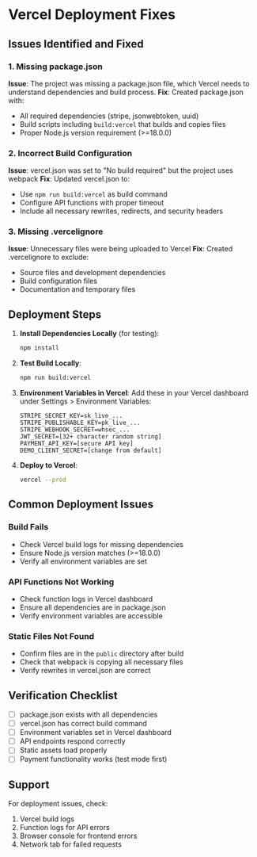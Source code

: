 # Vercel Deployment Fixes

## Issues Identified and Fixed

### 1. Missing package.json
**Issue**: The project was missing a package.json file, which Vercel needs to understand dependencies and build process.
**Fix**: Created package.json with:
- All required dependencies (stripe, jsonwebtoken, uuid)
- Build scripts including `build:vercel` that builds and copies files
- Proper Node.js version requirement (>=18.0.0)

### 2. Incorrect Build Configuration
**Issue**: vercel.json was set to "No build required" but the project uses webpack
**Fix**: Updated vercel.json to:
- Use `npm run build:vercel` as build command
- Configure API functions with proper timeout
- Include all necessary rewrites, redirects, and security headers

### 3. Missing .vercelignore
**Issue**: Unnecessary files were being uploaded to Vercel
**Fix**: Created .vercelignore to exclude:
- Source files and development dependencies
- Build configuration files
- Documentation and temporary files

## Deployment Steps

1. **Install Dependencies Locally** (for testing):
   ```bash
   npm install
   ```

2. **Test Build Locally**:
   ```bash
   npm run build:vercel
   ```

3. **Environment Variables in Vercel**:
   Add these in your Vercel dashboard under Settings > Environment Variables:
   ```
   STRIPE_SECRET_KEY=sk_live_...
   STRIPE_PUBLISHABLE_KEY=pk_live_...
   STRIPE_WEBHOOK_SECRET=whsec_...
   JWT_SECRET=[32+ character random string]
   PAYMENT_API_KEY=[secure API key]
   DEMO_CLIENT_SECRET=[change from default]
   ```

4. **Deploy to Vercel**:
   ```bash
   vercel --prod
   ```

## Common Deployment Issues

### Build Fails
- Check Vercel build logs for missing dependencies
- Ensure Node.js version matches (>=18.0.0)
- Verify all environment variables are set

### API Functions Not Working
- Check function logs in Vercel dashboard
- Ensure all dependencies are in package.json
- Verify environment variables are accessible

### Static Files Not Found
- Confirm files are in the `public` directory after build
- Check that webpack is copying all necessary files
- Verify rewrites in vercel.json are correct

## Verification Checklist
- [ ] package.json exists with all dependencies
- [ ] vercel.json has correct build command
- [ ] Environment variables set in Vercel dashboard
- [ ] API endpoints respond correctly
- [ ] Static assets load properly
- [ ] Payment functionality works (test mode first)

## Support
For deployment issues, check:
1. Vercel build logs
2. Function logs for API errors
3. Browser console for frontend errors
4. Network tab for failed requests